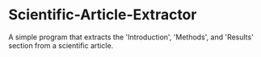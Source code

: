 # Scientific-Article-Extractor
A simple program that extracts the 'Introduction', 'Methods', and 'Results' section from a scientific article.

